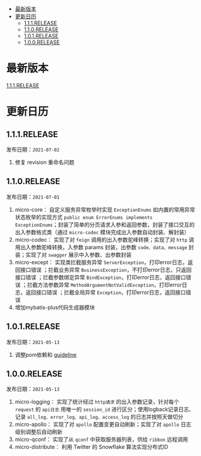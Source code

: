 - [最新版本](#%E6%9C%80%E6%96%B0%E7%89%88%E6%9C%AC)
- [更新日历](#%E6%9B%B4%E6%96%B0%E6%97%A5%E5%8E%86)
  - [1.1.1.RELEASE](#111release)
  - [1.1.0.RELEASE](#110release)
  - [1.0.1.RELEASE](#101release)
  - [1.0.0.RELEASE](#100release)


# 最新版本

[1.1.1.RELEASE](#111release)

# 更新日历

## 1.1.1.RELEASE

发布日期：`2021-07-02`

1. 修复 revision 重命名问题

## 1.1.0.RELEASE

发布日期：`2021-07-01`

1. micro-core： 自定义服务异常枚举时实现 `ExceptionEnums` 如内置的常用异常状态枚举的实现方式 `public enum ErrorEnums implements ExceptionEnums`；封装了简单的分页请求入参和返回参数，封装了接口交互的出入参数格式类（通过 `micro-codec` 模块完成出入参数自动封装、解封装） 
2. micro-codec： 实现了对 `feign` 调用的出入参数驼峰转换；实现了对 `http` 调用出入参数驼峰转换，入参数 params 封装，出参数 `code、data、message` 封装；实现了对 `swagger` 展示中入参数、出参数封装
3. micro-except： 实现类拦截服务异常 `ServerException`，打印error日志，返回接口错误 ；拦截业务异常 `BusinessException`，不打印error日志，只返回接口错误 ；拦截参数绑定异常 `BindException`，打印error日志，返回接口错误 ；拦截方法参数异常 `MethodArgumentNotValidException`，打印error日志，返回接口错误 ；拦截全局异常 `Exception`，打印error日志，返回接口错误
4. 增加mybatis-plus代码生成器模块


## 1.0.1.RELEASE

发布日期：`2021-05-13`

1. 调整pom依赖和 [guideline](GUIDELINE.md)

## 1.0.0.RELEASE

发布日期：`2021-05-13`

1. micro-logging： 实现了统计经过 `http请求` 的出入参数记录，针对每个 `request` 的 `api日志` 用唯一的 `session_id` 进行区分；使用logback记录日志、记录 `all_log、error_log、api_log、access_log` 的日志并按照天做切分
2. micro-apollo： 实现了对 `apollo` 配置变更自动刷新；实现了对 `apollo` 日志级别调整后自动刷新
3. micro-qconf： 实现了从 `qconf` 中获取服务器列表，供给 `ribbon` 远程调用
3. micro-distribute： 利用 Twitter 的 Snowflake 算法实现分布式ID
